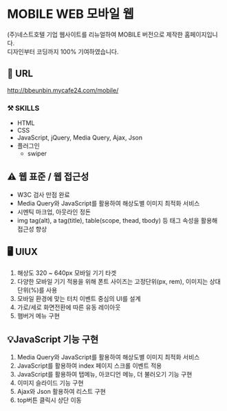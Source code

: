 # MOBILE WEB 모바일 웹
(주)네스트호텔 기업 웹사이트를 리뉴얼하여 MOBILE 버전으로 제작한 홈페이지입니다.<br>
디자인부터 코딩까지 100% 기여하였습니다.

## 🔗 URL
http://bbeunbin.mycafe24.com/mobile/

### ⚒️ SKILLS
* HTML
* CSS
* JavaScript, jQuery, Media Query, Ajax, Json
* 플러그인
    + swiper

## ⚠️ 웹 표준 / 웹 접근성
* W3C 검사 만점 완료
* Media Query와 JavaScript를 활용하여 해상도별 이미지 최적화 서비스
* 시멘틱 마크업, 아웃라인 정돈
* img tag(alt), a tag(title), table(scope, thead, tbody) 등 태그 속성을 활용해 접근성 향상

## 🖥️ UIUX
1. 해상도 320 ~ 640px 모바일 기기 타겟
2. 다양한 모바일 기기 적용을 위해 폰트 사이즈는 고정단위(px, rem), 이미지는 상대단위(%)를 사용
3. 모바일 환경에 맞는 터치 이벤트 중심의 UI를 설계
4. 가로/세로 화면전환에 따른 유동 레이아웃
5. 햄버거 메뉴 구현

## 💡JavaScript 기능 구현
1. Media Query와 JavaScript를 활용하여 해상도별 이미지 최적화 서비스
2. JavaScript를 활용하여 index 페이지 스크롤 이벤트 적용
3. JavaScript를 활용하여 탭메뉴, 아코디언 메뉴, 더 불러오기 기능 구현
4. 이미지 슬라이드 기능 구현
5. Ajax와 Json 활용하여 리스트 구현
6. top버튼 클릭시 상단 이동